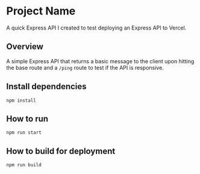 # Project Name

A quick Express API I created to test deploying an Express API to Vercel.

## Overview

A simple Express API that returns a basic message to the client upon hitting the base route and a ```/ping``` route to test if the API is responsive.

## Install dependencies
```npm install```

## How to run

```
npm run start
```

## How to build for deployment

```
npm run build
```
